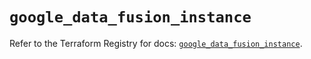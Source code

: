 # `google_data_fusion_instance`

Refer to the Terraform Registry for docs: [`google_data_fusion_instance`](https://registry.terraform.io/providers/hashicorp/google/6.38.0/docs/resources/data_fusion_instance).
